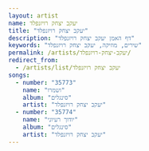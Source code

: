 ```yaml
---
layout: artist
name: יעקב יצחק רויזנפלד
title: "יעקב יצחק רויזנפלד"
description: "דף האמן יעקב יצחק רויזנפלד"
keywords: "שירים, מוזיקה, יעקב יצחק רויזנפלד"
permalink: /artists/יעקב-יצחק-רויזנפלד/
redirect_from:
  - /artists/list/יעקב יצחק רויזנפלד
songs:
  - number: "35773"
    name: "ושמרו"
    album: "סינגלים"
    artist: "יעקב יצחק רויזנפלד"
  - number: "35774"
    name: "יודוך רעיוני"
    album: "סינגלים"
    artist: "יעקב יצחק רויזנפלד"
---
```

